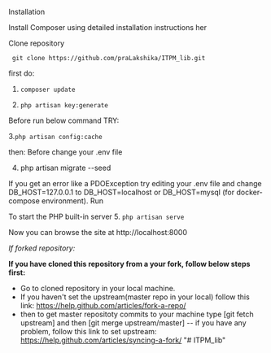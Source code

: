 Installation

Install Composer using detailed installation instructions her

Clone repository

     git clone https://github.com/praLakshika/ITPM_lib.git
    
first do:

1. `composer update`

2. `php artisan key:generate`



Before run below command TRY:

3.`php artisan config:cache`


then:
Before
change your .env file 

4. php artisan migrate --seed

If you get an error like a PDOException try editing your .env file and change DB_HOST=127.0.0.1 to DB_HOST=localhost or DB_HOST=mysql (for docker-compose environment).
Run

To start the PHP built-in server
5. `php artisan serve `


Now you can browse the site at http://localhost:8000

*If forked repository:*

**If you have cloned this repository from a your fork, follow below steps first:**

- Go to cloned repository in your local machine.
- If you haven't set the upstream(master repo in your local) follow this link: https://help.github.com/articles/fork-a-repo/
- then to get master repositoty commits to your machine type [git fetch upstream] and then [git merge upstream/master]
-- if you have any problem, follow this link to set upstream: https://help.github.com/articles/syncing-a-fork/
"# ITPM_lib" 
